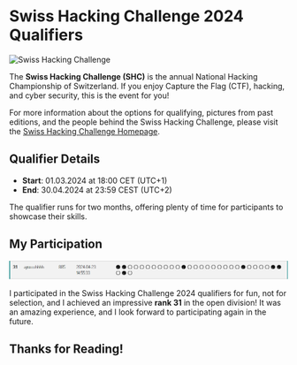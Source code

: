 # Swiss Hacking Challenge 2024 Qualifiers

![Swiss Hacking Challenge](https://swiss-hacking-challenge.ch/static/img/mnt_ain_logo.png)

The **Swiss Hacking Challenge (SHC)** is the annual National Hacking Championship of Switzerland. If you enjoy Capture the Flag (CTF), hacking, and cyber security, this is the event for you! 

For more information about the options for qualifying, pictures from past editions, and the people behind the Swiss Hacking Challenge, please visit the [Swiss Hacking Challenge Homepage](https://swisshacking.ch).


## Qualifier Details

- **Start**: 01.03.2024 at 18:00 CET (UTC+1)
- **End**: 30.04.2024 at 23:59 CEST (UTC+2)

The qualifier runs for two months, offering plenty of time for participants to showcase their skills.

## My Participation

![Rankings](rank.PNG)

I participated in the Swiss Hacking Challenge 2024 qualifiers for fun, not for selection, and I achieved an impressive **rank 31** in the open division! It was an amazing experience, and I look forward to participating again in the future.


## Thanks for Reading!

